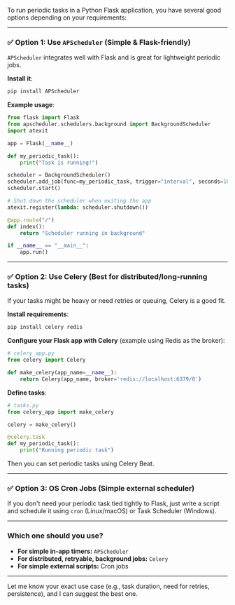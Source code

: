 To run periodic tasks in a Python Flask application, you have several good options depending on your requirements:

---

### ✅ **Option 1: Use `APScheduler` (Simple & Flask-friendly)**
`APScheduler` integrates well with Flask and is great for lightweight periodic jobs.

**Install it**:
```bash
pip install APScheduler
```

**Example usage**:
```python
from flask import Flask
from apscheduler.schedulers.background import BackgroundScheduler
import atexit

app = Flask(__name__)

def my_periodic_task():
    print("Task is running!")

scheduler = BackgroundScheduler()
scheduler.add_job(func=my_periodic_task, trigger="interval", seconds=10)
scheduler.start()

# Shut down the scheduler when exiting the app
atexit.register(lambda: scheduler.shutdown())

@app.route("/")
def index():
    return "Scheduler running in background"

if __name__ == "__main__":
    app.run()
```

---

### ✅ **Option 2: Use Celery (Best for distributed/long-running tasks)**
If your tasks might be heavy or need retries or queuing, Celery is a good fit.

**Install requirements**:
```bash
pip install celery redis
```

**Configure your Flask app with Celery** (example using Redis as the broker):

```python
# celery_app.py
from celery import Celery

def make_celery(app_name=__name__):
    return Celery(app_name, broker='redis://localhost:6379/0')
```

**Define tasks**:
```python
# tasks.py
from celery_app import make_celery

celery = make_celery()

@celery.task
def my_periodic_task():
    print("Running periodic task")
```

Then you can set periodic tasks using Celery Beat.

---

### ✅ **Option 3: OS Cron Jobs (Simple external scheduler)**
If you don't need your periodic task tied tightly to Flask, just write a script and schedule it using `cron` (Linux/macOS) or Task Scheduler (Windows).

---

### Which one should you use?
- **For simple in-app timers:** `APScheduler`
- **For distributed, retryable, background jobs:** `Celery`
- **For simple external scripts:** Cron jobs

---

Let me know your exact use case (e.g., task duration, need for retries, persistence), and I can suggest the best one.